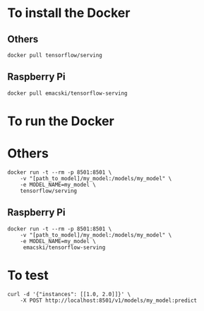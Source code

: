 # To install the Docker

## Others
```
docker pull tensorflow/serving
```

## Raspberry Pi
```
docker pull emacski/tensorflow-serving
```


# To run the Docker

# Others
```
docker run -t --rm -p 8501:8501 \
    -v "[path_to_model]/my_model:/models/my_model" \
    -e MODEL_NAME=my_model \
    tensorflow/serving
```

## Raspberry Pi
```
docker run -t --rm -p 8501:8501 \
    -v "[path_to_model]/my_model:/models/my_model" \
    -e MODEL_NAME=my_model \
     emacski/tensorflow-serving
```

# To test
```
curl -d '{"instances": [[1.0, 2.0]]}' \
    -X POST http://localhost:8501/v1/models/my_model:predict
```

